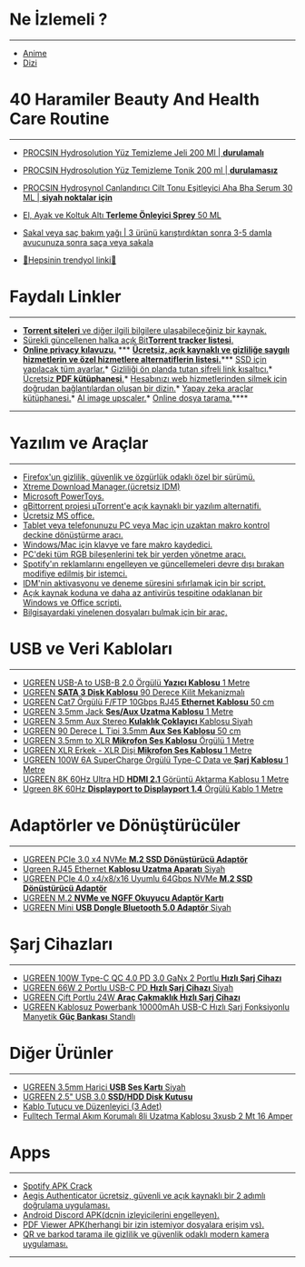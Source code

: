 # Ne İzlemeli ?

* * *

*   [Anime](https://myanimelist.net/animelist/cucarachasL?status=2&order=4&order2=0)
*   [Dizi](https://www.imdb.com/user/ur163447799/watchlist?sort=your_rating%2Cdesc&view=detail)



# 40 Haramiler Beauty And Health Care Routine

* * *

*   [PROCSIN Hydrosolution Yüz Temizleme Jeli 200 Ml | **durulamalı**](https://www.procsin.com/procsin-hydrosolution-yuz-temizleme-jeli-200-ml)
*   [PROCSIN Hydrosolution Yüz Temizleme Tonik 200 ml | **durulamasız**](https://www.procsin.com/procsin-hydrosolution-tonik-200-ml)
*   [PROCSIN Hydrosynol Canlandırıcı Cilt Tonu Eşitleyici Aha Bha Serum 30 ML | **siyah noktalar için**](https://www.procsin.com/procsin-hydrosnol-canlandirici-cilt-tonu-esitleyici-aha-bha-serum-30-ml)
*   [El, Ayak ve Koltuk Altı **Terleme Önleyici Sprey** 50 ML](https://www.trendyol.com/tereson/el-ayak-ve-koltuk-alti-terleme-onleyici-sprey-50-ml-p-85437?boutiqueId=61&merchantId=110964)
*   [Sakal veya saç bakım yağı | 3 ürünü karıştırdıktan sonra 3-5 damla avucunuza sonra saça veya sakala](https://www.trendyol.com/koleksiyonlar/sakal-esensil-k-ae29c718-47ce-4a98-945e-f82ca49a324b)  

*   [🛒Hepsinin trendyol linki🛒](https://www.trendyol.com/koleksiyonlar/40-haramiler-beauty-and-health-care-routine-k-05612372-5135-401a-a8a7-a146636c5ea9)



# Faydalı Linkler

* * *

*   [**Torrent siteleri** ve diğer ilgili bilgilere ulaşabileceğiniz bir kaynak.](https://megathread.pages.dev/)
*   [Sürekli güncellenen halka açık Bit**Torrent tracker listesi**.](https://ngosang.github.io/trackerslist/)
*   [**Online privacy kılavuzu.**](https://www.privacyguides.org/en/)
***   [**Ücretsiz, açık kaynaklı ve gizliliğe saygılı hizmetlerin ve özel hizmetlere alternatiflerin listesi.**](https://pluja.github.io/awesome-privacy/)***   [SSD için yapılacak tüm ayarlar.](https://www.technopat.net/sosyal/konu/ssd-icin-yapilacak-tuem-ayarlar.444993/)*   [Gizliliği ön planda tutan şifreli link kısaltıcı.](https://maglit.me/)*   [Ücretsiz **PDF kütüphanesi**.](https://libgen.is/)*   [Hesabınızı web hizmetlerinden silmek için doğrudan bağlantılardan oluşan bir dizin.](https://justdeleteme.xyz/)*   [Yapay zeka araçlar kütüphanesi.](https://www.futurepedia.io/)*   [AI image upscaler.](https://www.upscale.media/)*   [Online dosya tarama.](https://www.virustotal.com/)****


****


# Yazılım ve Araçlar

* * *

*   [Firefox'un gizlilik, güvenlik ve özgürlük odaklı özel bir sürümü.](https://librewolf.net/)
*   [Xtreme Download Manager.(ücretsiz IDM)](https://xtremedownloadmanager.com/)
*   [Microsoft PowerToys.](https://learn.microsoft.com/en-us/windows/powertoys/)
*   [qBittorrent projesi µTorrent'e açık kaynaklı bir yazılım alternatifi.](https://www.qbittorrent.org/)
*   [Ücretsiz MS office.](https://www.libreoffice.org/)
*   [Tablet veya telefonunuzu PC veya Mac için uzaktan makro kontrol deckine dönüştürme aracı.](https://www.touch-portal.com/)
*   [Windows/Mac için klavye ve fare makro kaydedici.](https://www.macrorecorder.com/)
*   [PC'deki tüm RGB bileşenlerini tek bir yerden yönetme aracı.](https://rgbsync.com/)
*   [Spotify'ın reklamlarını engelleyen ve güncellemeleri devre dışı bırakan modifiye edilmiş bir istemci.](https://github.com/amd64fox/SpotX/)
*   [IDM'nin aktivasyonu ve deneme süresini sıfırlamak için bir script.](https://github.com/lstprjct/IDM-Activation-Script)
*   [Açık kaynak koduna ve daha az antivirüs tespitine odaklanan bir Windows ve Office scripti.](https://github.com/massgravel/Microsoft-Activation-Scripts)
*   [Bilgisayardaki yinelenen dosyaları bulmak için bir araç.](https://dupeguru.voltaicideas.net/)



# USB ve Veri Kabloları

* * *

*   [UGREEN USB-A to USB-B 2.0 Örgülü **Yazıcı Kablosu** 1 Metre](https://www.teknostore.com/ugreen-usb-a-to-usb-b-2-0-orgulu-yazici-kablosu-1-metre-2248)
*   [UGREEN **SATA 3 Disk Kablosu** 90 Derece Kilit Mekanizmalı](https://www.teknostore.com/ugreen-sata-3-disk-kablosu-90-derece-kilit-mekanizmali-304)
*   [UGREEN Cat7 Örgülü F/FTP 10Gbps RJ45 **Ethernet Kablosu** 50 cm](https://www.teknostore.com/ugreen-cat7-orgulu-f-ftp-10gbps-rj45-ethernet-kablosu-50-cm-2535)
*   [UGREEN 3.5mm Jack **Ses/Aux Uzatma Kablosu** 1 Metre](https://www.teknostore.com/ugreen-3-5mm-jack-ses-aux-uzatma-kablosu-1-metre-91)
*   [UGREEN 3.5mm Aux Stereo **Kulaklık Çoklayıcı** Kablosu Siyah](https://www.teknostore.com/ugreen-3-5mm-aux-stereo-kulaklik-coklayici-kablo-siyah-219)
*   [UGREEN 90 Derece L Tipi 3.5mm **Aux Ses Kablosu** 50 cm](https://www.teknostore.com/ugreen-90-derece-l-tipi-3-5mm-aux-ses-kablosu-50-cm-531)
*   [UGREEN 3.5mm to XLR **Mikrofon Ses Kablosu** Örgülü 1 Metre](https://www.teknostore.com/ugreen-3-5mm-to-xlr-mikrofon-ses-kablosu-orgulu-1-metre-3150)
*   [UGREEN XLR Erkek - XLR Dişi **Mikrofon Ses Kablosu** 1 Metre](https://www.teknostore.com/ugreen-xlr-erkek-xlr-disi-mikrofon-ses-kablosu-1-metre-3123)
*   [UGREEN 100W 6A SuperCharge Örgülü Type-C Data ve **Şarj Kablosu** 1 Metre](https://www.teknostore.com/ugreen-100w-6a-supercharge-orgulu-type-c-data-ve-sarj-kablosu-1-metre-2546)
*   [UGREEN 8K 60Hz Ultra HD **HDMI 2.1** Görüntü Aktarma Kablosu 1 Metre](https://www.teknostore.com/ugreen-8k-60hz-ultra-hd-hdmi-2-1-goruntu-aktarma-kablosu-1-metre-623)
*   [Ugreen 8K 60Hz **Displayport to Displayport 1.4** Örgülü Kablo 1 Metre](https://www.teknostore.com/ugreen-8k-60hz-displayport-to-displayport-1-4-orgulu-kablo-1-metre-622)



# Adaptörler ve Dönüştürücüler

* * *

*   [UGREEN PCIe 3.0 x4 NVMe **M.2 SSD Dönüştürücü Adaptör**](https://www.teknostore.com/ugreen-pcie-3-0-x4-nvme-m-2-ssd-donusturucu-adaptor-2384)
*   [Ugreen RJ45 Ethernet **Kablosu Uzatma Aparatı** Siyah](https://www.teknostore.com/ugreen-rj45-ethernet-kablosu-uzatma-aparati-siyah-202)
*   [UGREEN PCIe 4.0 x4/x8/x16 Uyumlu 64Gbps NVMe **M.2 SSD Dönüştürücü Adaptör**](https://www.teknostore.com/ugreen-pcie-4-0-x4-x8-x16-uyumlu-64gbps-nvme-m-2-ssd-donusturucu-adaptor-3130)
*   [UGREEN M.2 **NVMe ve NGFF Okuyucu Adaptör Kartı**](https://www.teknostore.com/ugreen-pcie-3-0-m-2-nvme-ve-ngff-okuyucu-adaptor-karti-2385)
*   [UGREEN Mini **USB Dongle Bluetooth 5.0 Adaptör** Siyah](https://www.teknostore.com/ugreen-mini-usb-dongle-bluetooth-5-0-adaptor-siyah-2484)



# Şarj Cihazları

* * *

*   [UGREEN 100W Type-C QC 4.0 PD 3.0 GaNx 2 Portlu **Hızlı Şarj Cihazı**](https://www.teknostore.com/ugreen-100w-type-c-qc-4-0-pd-3-0-ganx-2-portlu-hizli-sarj-cihazi-2543)
*   [UGREEN 66W 2 Portlu USB-C PD **Hızlı Şarj Cihazı** Siyah](https://www.teknostore.com/ugreen-66w-2-portlu-usb-c-pd-hizli-sarj-cihazi-siyah-2498)
*   [UGREEN Çift Portlu 24W **Araç Çakmaklık Hızlı Şarj Cihazı**](https://www.teknostore.com/ugreen-cift-portlu-24w-arac-cakmaklik-hizli-sarj-cihazi-472)
*   [UGREEN Kablosuz Powerbank 10000mAh USB-C Hızlı Şarj Fonksiyonlu Manyetik **Güç Bankası** Standlı](https://www.amazon.com.tr/dp/B0BWRTLBGK/?psc=1)



# Diğer Ürünler

* * *

*   [UGREEN 3.5mm Harici **USB Ses Kartı** Siyah](https://www.teknostore.com/ugreen-3-5mm-harici-usb-ses-karti-siyah-292)
*   [UGREEN 2.5" USB 3.0 **SSD/HDD Disk Kutusu**](https://www.teknostore.com/ugreen-2-5-usb-3-0-ssd-hdd-disk-kutusu-310)
*   [Kablo Tutucu ve Düzenleyici (3 Adet)](https://www.amazon.com.tr/Adet-Kanall%C4%B1-Kablo-Tutucu-Sabitleyici/dp/B094NVF2V1/ref=d_pd_sbs_sccl_2_6/258-4924661-9472752?psc=1)
*   [Fulltech Termal Akım Korumalı 8li Uzatma Kablosu 3xusb 2 Mt 16 Amper](https://www.trendyol.com/fulltech/termal-akim-korumali-8li-uzatma-kablosu-3xusb-2-mt-16-amper-ftr-08-p-207261491)



# Apps

* * *

*   [Spotify APK Crack](https://www.xmanagerapp.com/)
*   [Aegis Authenticator ücretsiz, güvenli ve açık kaynaklı bir 2 adımlı doğrulama uygulaması.](https://getaegis.app/)
*   [Android Discord APK(dcnin izleyicilerini engelleyen).](https://github.com/Aliucord/Aliucord)
*   [PDF Viewer APK(herhangi bir izin istemiyor dosyalara erişim vs).](https://github.com/GrapheneOS/PdfViewer)
*   [QR ve barkod tarama ile gizlilik ve güvenlik odaklı modern kamera uygulaması.](https://github.com/GrapheneOS/Camera)



****
